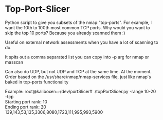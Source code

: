 # Top-Port-Slicer
Python script to give you subsets of the nmap "top-ports". For example, I want the 10th to 100th most common TCP ports. Why would you want to skip the top 10 ports? Because you already scanned them :)

Useful on external network assessments when you have a lot of scanning to do. 

It spits out a comma separated list you can copy into -p arg for nmap or masscan

Can also do UDP, but not UDP and TCP at the same time. At the moment. 
Order based on the /usr/share/nmap/nmap-services file, just like nmap's baked in top-ports functionality

Example:
root@kaliboxen:~/dev/portSlicer# ./topPortSlicer.py -range 10-20 -tcp \
Starting port rank: 10 \
Ending port rank: 20 \
139,143,53,135,3306,8080,1723,111,995,993,5900



